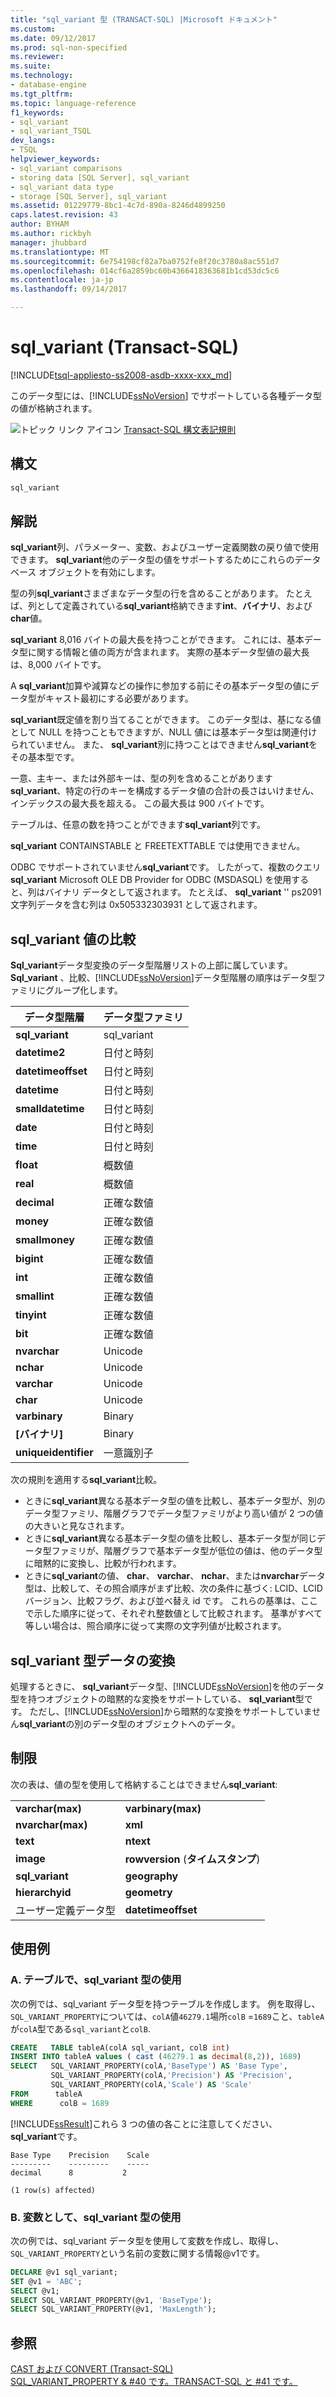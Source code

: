 ```yaml
---
title: "sql_variant 型 (TRANSACT-SQL) |Microsoft ドキュメント"
ms.custom: 
ms.date: 09/12/2017
ms.prod: sql-non-specified
ms.reviewer: 
ms.suite: 
ms.technology:
- database-engine
ms.tgt_pltfrm: 
ms.topic: language-reference
f1_keywords:
- sql_variant
- sql_variant_TSQL
dev_langs:
- TSQL
helpviewer_keywords:
- sql_variant comparisons
- storing data [SQL Server], sql_variant
- sql_variant data type
- storage [SQL Server], sql_variant
ms.assetid: 01229779-8bc1-4c7d-890a-8246d4899250
caps.latest.revision: 43
author: BYHAM
ms.author: rickbyh
manager: jhubbard
ms.translationtype: MT
ms.sourcegitcommit: 6e754198cf82a7ba0752fe8f20c3780a8ac551d7
ms.openlocfilehash: 014cf6a2859bc60b4366418363681b1cd53dc5c6
ms.contentlocale: ja-jp
ms.lasthandoff: 09/14/2017

---
```

# <a name="sqlvariant-transact-sql"></a>sql_variant (Transact-SQL)
[!INCLUDE[tsql-appliesto-ss2008-asdb-xxxx-xxx_md](../../includes/tsql-appliesto-ss2008-asdb-xxxx-xxx-md.md)]

このデータ型には、[!INCLUDE[ssNoVersion](../../includes/ssnoversion-md.md)] でサポートしている各種データ型の値が格納されます。
  
![トピック リンク アイコン](../../database-engine/configure-windows/media/topic-link.gif "トピック リンク アイコン") [Transact-SQL 構文表記規則](../../t-sql/language-elements/transact-sql-syntax-conventions-transact-sql.md)
  
## <a name="syntax"></a>構文  
  
```sql
sql_variant  
```  
  
## <a name="remarks"></a>解説  
**sql_variant**列、パラメーター、変数、およびユーザー定義関数の戻り値で使用できます。 **sql_variant**他のデータ型の値をサポートするためにこれらのデータベース オブジェクトを有効にします。
  
型の列**sql_variant**さまざまなデータ型の行を含めることがあります。 たとえば、列として定義されている**sql_variant**格納できます**int**、**バイナリ**、および**char**値。
  
**sql_variant** 8,016 バイトの最大長を持つことができます。 これには、基本データ型に関する情報と値の両方が含まれます。 実際の基本データ型値の最大長は、8,000 バイトです。
  
A **sql_variant**加算や減算などの操作に参加する前にその基本データ型の値にデータ型がキャスト最初にする必要があります。
  
**sql_variant**既定値を割り当てることができます。 このデータ型は、基になる値として NULL を持つこともできますが、NULL 値には基本データ型は関連付けられていません。 また、 **sql_variant**別に持つことはできません**sql_variant**をその基本型です。
  
一意、主キー、または外部キーは、型の列を含めることがあります**sql_variant**、特定の行のキーを構成するデータ値の合計の長さはいけません、インデックスの最大長を超える。 この最大長は 900 バイトです。
  
テーブルは、任意の数を持つことができます**sql_variant**列です。
  
**sql_variant** CONTAINSTABLE と FREETEXTTABLE では使用できません。
  
ODBC でサポートされていません**sql_variant**です。 したがって、複数のクエリ**sql_variant** Microsoft OLE DB Provider for ODBC (MSDASQL) を使用すると、列はバイナリ データとして返されます。 たとえば、 **sql_variant** '' ps2091 文字列データを含む列は 0x505332303931 として返されます。
  
## <a name="comparing-sqlvariant-values"></a>sql_variant 値の比較  
**Sql_variant**データ型変換のデータ型階層リストの上部に属しています。 **Sql_variant** 、比較、[!INCLUDE[ssNoVersion](../../includes/ssnoversion-md.md)]データ型階層の順序はデータ型ファミリにグループ化します。
  
|データ型階層|データ型ファミリ|  
|---|---|
|**sql_variant**|sql_variant |  
|**datetime2**|日付と時刻|  
|**datetimeoffset**|日付と時刻|  
|**datetime**|日付と時刻|  
|**smalldatetime**|日付と時刻|  
|**date**|日付と時刻|  
|**time**|日付と時刻|  
|**float**|概数値|  
|**real**|概数値|  
|**decimal**|正確な数値|  
|**money**|正確な数値|  
|**smallmoney**|正確な数値|  
|**bigint**|正確な数値|  
|**int**|正確な数値|  
|**smallint**|正確な数値|  
|**tinyint**|正確な数値|  
|**bit**|正確な数値|  
|**nvarchar**|Unicode|  
|**nchar**|Unicode|  
|**varchar**|Unicode|  
|**char**|Unicode|  
|**varbinary**|Binary|  
|**[バイナリ]**|Binary|  
|**uniqueidentifier**|一意識別子 |  
  
次の規則を適用する**sql_variant**比較。
-   ときに**sql_variant**異なる基本データ型の値を比較し、基本データ型が、別のデータ型ファミリ、階層グラフでデータ型ファミリがより高い値が 2 つの値の大きいと見なされます。  
-   ときに**sql_variant**異なる基本データ型の値を比較し、基本データ型が同じデータ型ファミリが、階層グラフで基本データ型が低位の値は、他のデータ型に暗黙的に変換し、比較が行われます。  
-   ときに**sql_variant**の値、 **char**、 **varchar**、 **nchar**、または**nvarchar**データ型は、比較して、その照合順序がまず比較、次の条件に基づく: LCID、LCID バージョン、比較フラグ、および並べ替え id です。 これらの基準は、ここで示した順序に従って、それぞれ整数値として比較されます。 基準がすべて等しい場合は、照合順序に従って実際の文字列値が比較されます。  
  
## <a name="converting-sqlvariant-data"></a>sql_variant 型データの変換  
処理するときに、 **sql_variant**データ型、[!INCLUDE[ssNoVersion](../../includes/ssnoversion-md.md)]を他のデータ型を持つオブジェクトの暗黙的な変換をサポートしている、 **sql_variant**型です。 ただし、[!INCLUDE[ssNoVersion](../../includes/ssnoversion-md.md)]から暗黙的な変換をサポートしていません**sql_variant**の別のデータ型のオブジェクトへのデータ。
  
## <a name="restrictions"></a>制限  
次の表は、値の型を使用して格納することはできません**sql_variant**:
  
|||  
|-|-|  
|**varchar(max)**|**varbinary(max)**|  
|**nvarchar(max)**|**xml**|  
|**text**|**ntext**|  
|**image**|**rowversion** (**タイムスタンプ**)|  
|**sql_variant**|**geography**|  
|**hierarchyid**|**geometry**|  
|ユーザー定義データ型|**datetimeoffset**|  

## <a name="examples"></a>使用例  

### <a name="a-using-a-sqlvariant-in-a-table"></a>A. テーブルで、sql_variant 型の使用  
 次の例では、sql_variant データ型を持つテーブルを作成します。 例を取得し、`SQL_VARIANT_PROPERTY`については、`colA`値`46279.1`場所`colB`  =`1689`こと、`tableA`が`colA`型である`sql_variant`と`colB`.  
  
```sql    
CREATE   TABLE tableA(colA sql_variant, colB int)  
INSERT INTO tableA values ( cast (46279.1 as decimal(8,2)), 1689)  
SELECT   SQL_VARIANT_PROPERTY(colA,'BaseType') AS 'Base Type',  
         SQL_VARIANT_PROPERTY(colA,'Precision') AS 'Precision',  
         SQL_VARIANT_PROPERTY(colA,'Scale') AS 'Scale'  
FROM      tableA  
WHERE      colB = 1689  
```  
  
 [!INCLUDE[ssResult](../../includes/ssresult-md.md)]これら 3 つの値の各ことに注意してください、 **sql_variant**です。  
  
```  
Base Type    Precision    Scale  
---------    ---------    -----  
decimal      8           2  
  
(1 row(s) affected)  
```  
  
### <a name="b-using-a-sqlvariant-as-a-variable"></a>B. 変数として、sql_variant 型の使用   
 次の例では、sql_variant データ型を使用して変数を作成し、取得し、`SQL_VARIANT_PROPERTY`という名前の変数に関する情報@v1です。  
  
```sql    
DECLARE @v1 sql_variant;  
SET @v1 = 'ABC';  
SELECT @v1;  
SELECT SQL_VARIANT_PROPERTY(@v1, 'BaseType');  
SELECT SQL_VARIANT_PROPERTY(@v1, 'MaxLength');  
```    


## <a name="see-also"></a>参照
[CAST および CONVERT &#40;Transact-SQL&#41;](../../t-sql/functions/cast-and-convert-transact-sql.md)  
[SQL_VARIANT_PROPERTY & #40 です。TRANSACT-SQL と #41 です。](../../t-sql/functions/sql-variant-property-transact-sql.md)
  
  

